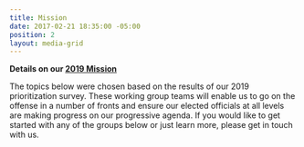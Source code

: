 ```yaml
---
title: Mission
date: 2017-02-21 18:35:00 -05:00
position: 2
layout: media-grid
---
```


**Details on our [2019 Mission](../issues/2019-mission-and-resources.html)**

The topics below were chosen based on the results of our 2019 prioritization survey. These working group teams will enable us to go on the offense in a number of fronts and ensure our elected officials at all levels are making progress on our progressive agenda. If you would like to get started with any of the groups below or just learn more, please get in touch with us.